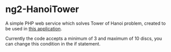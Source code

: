 # ng2-HanoiTower
A simple PHP web service which solves Tower of Hanoi problem, created to be used in
<a href="">this application</a>.

Currently the code accepts a minimum of 3 and maximum of 10 discs, you can change this
condition in the if statement.